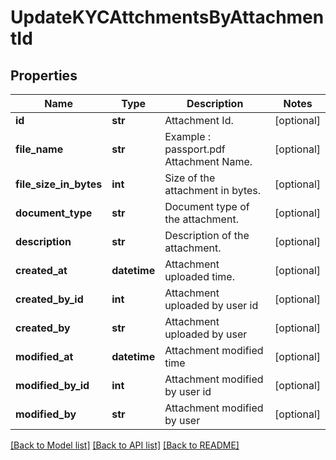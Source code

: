 # UpdateKYCAttchmentsByAttachmentId

## Properties
Name | Type | Description | Notes
------------ | ------------- | ------------- | -------------
**id** | **str** | Attachment Id. | [optional] 
**file_name** | **str** | Example : passport.pdf  Attachment Name. | [optional] 
**file_size_in_bytes** | **int** | Size of the attachment in bytes. | [optional] 
**document_type** | **str** | Document type of the attachment. | [optional] 
**description** | **str** | Description of the attachment. | [optional] 
**created_at** | **datetime** | Attachment uploaded time. | [optional] 
**created_by_id** | **int** | Attachment uploaded by user id | [optional] 
**created_by** | **str** | Attachment uploaded by user | [optional] 
**modified_at** | **datetime** | Attachment modified time | [optional] 
**modified_by_id** | **int** | Attachment modified by user id | [optional] 
**modified_by** | **str** | Attachment modified by user | [optional] 

[[Back to Model list]](../README.md#documentation-for-models) [[Back to API list]](../README.md#documentation-for-api-endpoints) [[Back to README]](../README.md)

